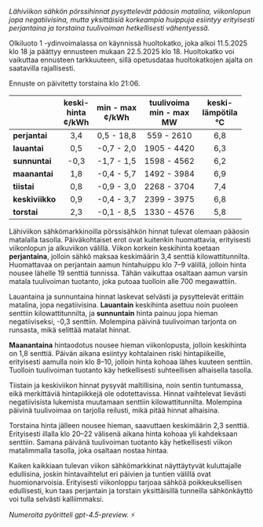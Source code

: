 *Lähiviikon sähkön pörssihinnat pysyttelevät pääosin matalina, viikonlopun jopa negatiivisina, mutta yksittäisiä korkeampia huippuja esiintyy erityisesti perjantaina ja torstaina tuulivoiman hetkellisesti vähentyessä.*

Olkiluoto 1 -ydinvoimalassa on käynnissä huoltokatko, joka alkoi 11.5.2025 klo 18 ja päättyy ennusteen mukaan 22.5.2025 klo 18. Huoltokatko voi vaikuttaa ennusteen tarkkuuteen, sillä opetusdataa huoltokatkojen ajalta on saatavilla rajallisesti.

Ennuste on päivitetty torstaina klo 21:06.

|             | keski-<br>hinta<br>¢/kWh | min - max<br>¢/kWh | tuulivoima<br>min - max<br>MW | keski-<br>lämpötila<br>°C |
|:------------|:------------------------:|:------------------:|:----------------------------:|:-------------------------:|
| **perjantai**  |           3,4            |     0,5 - 18,8     |         559 - 2610          |            6,8            |
| **lauantai**   |           0,5            |     -0,7 - 2,0     |        1905 - 4420          |            6,3            |
| **sunnuntai**  |          -0,3            |     -1,7 - 1,5     |        1598 - 4562          |            6,2            |
| **maanantai**  |           1,8            |     -0,4 - 5,7     |        1492 - 3984          |            6,9            |
| **tiistai**    |           0,8            |     -0,9 - 3,0     |        2268 - 3704          |            7,4            |
| **keskiviikko**|           0,9            |     -0,4 - 3,7     |        2399 - 3975          |            6,8            |
| **torstai**    |           2,3            |     -0,1 - 8,5     |        1330 - 4576          |            5,8            |

Lähiviikon sähkömarkkinoilla pörssisähkön hinnat tulevat olemaan pääosin matalalla tasolla. Päiväkohtaiset erot ovat kuitenkin huomattavia, erityisesti viikonlopun ja alkuviikon välillä. Viikon korkein keskihinta koetaan **perjantaina**, jolloin sähkö maksaa keskimäärin 3,4 senttiä kilowattitunnilta. Huomattavaa on perjantain aamun hintahuippu klo 7–9 välillä, jolloin hinta nousee lähelle 19 senttiä tunnissa. Tähän vaikuttaa osaltaan aamun varsin matala tuulivoiman tuotanto, joka putoaa tuolloin alle 700 megawattiin.

Lauantaina ja sunnuntaina hinnat laskevat selvästi ja pysyttelevät erittäin matalina, jopa negatiivisina. **Lauantain** keskihinta asettuu noin puoleen senttiin kilowattitunnilta, ja **sunnuntain** hinta painuu jopa hieman negatiiviseksi, -0,3 senttiin. Molempina päivinä tuulivoiman tarjonta on runsasta, mikä selittää matalat hinnat.

**Maanantaina** hintaodotus nousee hieman viikonlopusta, jolloin keskihinta on 1,8 senttiä. Päivän aikana esiintyy kohtalainen riski hintapiikeille, erityisesti aamulla noin klo 8–10, jolloin hinta kohoaa lähes kuuteen senttiin. Tuolloin tuulivoiman tuotanto käy hetkellisesti suhteellisen alhaisella tasolla.

Tiistain ja keskiviikon hinnat pysyvät maltillisina, noin sentin tuntumassa, eikä merkittäviä hintapiikkejä ole odotettavissa. Hinnat vaihtelevat lievästi negatiivisista lukemista muutamaan senttiin kilowattitunnilta. Molempina päivinä tuulivoimaa on tarjolla reilusti, mikä pitää hinnat alhaisina.

Torstaina hinta jälleen nousee hieman, saavuttaen keskimäärin 2,3 senttiä. Erityisesti illalla klo 20–22 välisenä aikana hinta kohoaa yli kahdeksaan senttiin. Samana päivänä tuulivoiman tuotanto käy hetkellisesti viikon matalimmalla tasolla, joka osaltaan nostaa hintaa.

Kaiken kaikkiaan tulevan viikon sähkömarkkinat näyttäytyvät kuluttajalle edullisina, joskin hintavaihtelut eri päivien ja tuntien välillä ovat huomionarvoisia. Erityisesti viikonloppu tarjoaa sähköä poikkeuksellisen edullisesti, kun taas perjantain ja torstain yksittäisillä tunneilla sähkönkäyttö voi tulla selvästi kalliimmaksi.

*Numeroita pyöritteli gpt-4.5-preview.* ⚡
